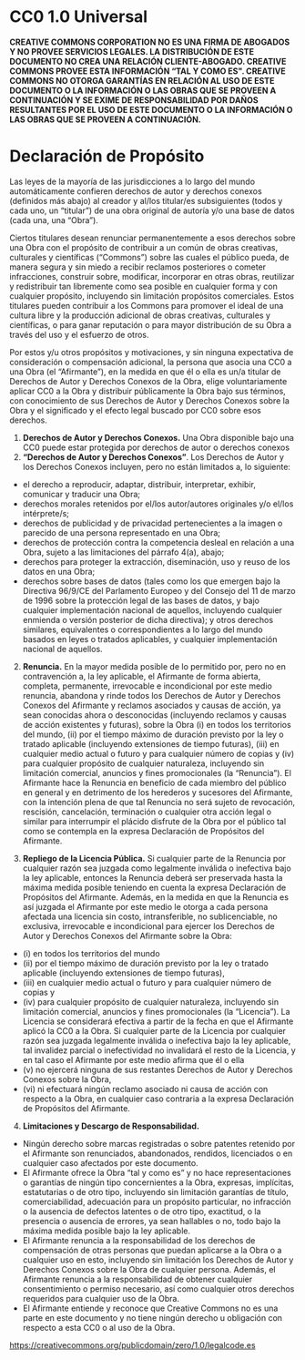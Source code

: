 # CC0 1.0 Universal

**CREATIVE COMMONS CORPORATION NO ES UNA FIRMA DE ABOGADOS Y NO PROVEE SERVICIOS LEGALES. LA DISTRIBUCIÓN DE ESTE DOCUMENTO NO CREA UNA RELACIÓN CLIENTE-ABOGADO. 
CREATIVE COMMONS PROVEE ESTA INFORMACIÓN “TAL Y COMO ES". CREATIVE COMMONS NO OTORGA GARANTÍAS EN RELACIÓN AL USO DE ESTE DOCUMENTO O LA INFORMACIÓN O LAS OBRAS 
QUE SE PROVEEN A CONTINUACIÓN Y SE EXIME DE RESPONSABILIDAD POR DAÑOS RESULTANTES POR EL USO DE ESTE DOCUMENTO O LA INFORMACIÓN O LAS OBRAS QUE SE PROVEEN A 
CONTINUACIÓN.**

# Declaración de Propósito 

Las leyes de la mayoría de las jurisdicciones a lo largo del mundo automáticamente confieren derechos de autor y derechos conexos (definidos más abajo) 
al creador y al/los titular/es subsiguientes (todos y cada uno, un “titular”) de una obra original de autoría y/o una base de datos (cada una, una “Obra”).

Ciertos titulares desean renunciar permanentemente a esos derechos sobre una Obra con el propósito de contribuir a un común de obras creativas, culturales y científicas (“Commons”) sobre las cuales el público pueda, de manera segura y sin miedo a recibir reclamos posteriores o cometer infracciones, construir sobre, modificar, incorporar en otras obras, reutilizar y redistribuir tan libremente como sea posible en cualquier forma y con cualquier propósito, incluyendo sin limitación propósitos comerciales. Estos titulares pueden contribuir a los Commons para promover el ideal de una cultura libre y la producción adicional de obras creativas, culturales y científicas, o para ganar reputación o para mayor distribución de su Obra a través del uso y el esfuerzo de otros.

Por estos y/u otros propósitos y motivaciones, y sin ninguna expectativa de consideración o compensación adicional, la persona que asocia una CC0 a una Obra (el “Afirmante”), en la medida en que él o ella es un/a titular de Derechos de Autor y Derechos Conexos de la Obra, elige voluntariamente aplicar CC0 a la Obra y distribuir públicamente la Obra bajo sus términos, con conocimiento de sus Derechos de Autor y Derechos Conexos sobre la Obra y el significado y el efecto legal buscado por CC0 sobre esos derechos.

1. **Derechos de Autor y Derechos Conexos.** Una Obra disponible bajo una CC0 puede estar protegida por derechos de autor o derechos conexos 
2. **“Derechos de Autor y Derechos Conexos”**. Los Derechos de Autor y los Derechos Conexos incluyen, pero no están limitados a, lo siguiente:

* el derecho a reproducir, adaptar, distribuir, interpretar, exhibir, comunicar y traducir una Obra;
* derechos morales retenidos por el/los autor/autores originales y/o el/los intérprete/s;
* derechos de publicidad y de privacidad pertenecientes a la imagen o parecido de una persona representado en una Obra;
* derechos de protección contra la competencia desleal en relación a una Obra, sujeto a las limitaciones del párrafo 4(a), abajo;
* derechos para proteger la extracción, diseminación, uso y reuso de los datos en una Obra;
* derechos sobre bases de datos (tales como los que emergen bajo la Directiva 96/9/CE del Parlamento Europeo y del Consejo del 11 de marzo de 1996 sobre la protección legal de las bases de datos, y bajo cualquier implementación nacional de aquellos, incluyendo cualquier enmienda o versión posterior de dicha directiva); y otros derechos similares, equivalentes o correspondientes a lo largo del mundo basados en leyes o tratados aplicables, y cualquier implementación nacional de aquellos.

2. **Renuncia.** En la mayor medida posible de lo permitido por, pero no en contravención a, la ley aplicable, el Afirmante de forma abierta, completa, permanente, irrevocable e incondicional por este medio renuncia, abandona y rinde todos los Derechos de Autor y Derechos Conexos del Afirmante y reclamos asociados y causas de acción, ya sean conocidas ahora o desconocidas (incluyendo reclamos y causas de acción existentes y futuras), sobre la Obra (i) en todos los territorios del mundo, (ii) por el tiempo máximo de duración previsto por la ley o tratado aplicable (incluyendo extensiones de tiempo futuras), (iii) en cualquier medio actual o futuro y para cualquier número de copias y (iv) para cualquier propósito de cualquier naturaleza, incluyendo sin limitación comercial, anuncios y fines promocionales (la “Renuncia”). El Afirmante hace la Renuncia en beneficio de cada miembro del público en general y en detrimento de los herederos y sucesores del Afirmante, con la intención plena de que tal Renuncia no será sujeto de revocación, rescisión, cancelación, terminación o cualquier otra acción legal o similar para interrumpir el plácido disfrute de la Obra por el público tal como se contempla en la expresa Declaración de Propósitos del Afirmante.

3. **Repliego de la Licencia Pública.** Si cualquier parte de la Renuncia por cualquier razón sea juzgada como legalmente inválida o inefectiva bajo la ley aplicable, entonces la Renuncia deberá ser preservada hasta la máxima medida posible teniendo en cuenta la expresa Declaración de Propósitos del Afirmante. Además, en la medida en que la Renuncia es así juzgada el Afirmante por este medio le otorga a cada persona afectada una licencia sin costo, intransferible, no sublicenciable, no exclusiva, irrevocable e incondicional para ejercer los Derechos de Autor y Derechos Conexos del Afirmante sobre la Obra:
* (i) en todos los territorios del mundo
* (ii) por el tiempo máximo de duración previsto por la ley o tratado aplicable (incluyendo extensiones de tiempo futuras), 
* (iii) en cualquier medio actual o futuro y para cualquier número de copias y 
* (iv) para cualquier propósito de cualquier naturaleza, incluyendo sin limitación comercial, anuncios y fines promocionales (la “Licencia”). La Licencia se considerará efectiva a partir de la fecha en que el Afirmante aplicó la CC0 a la Obra. Si cualquier parte de la Licencia por cualquier razón sea juzgada legalmente inválida o inefectiva bajo la ley aplicable, tal invalidez parcial o inefectividad no invalidará el resto de la Licencia, y en tal caso el Afirmante por este medio afirma que él o ella 
* (v) no ejercerá ninguna de sus restantes Derechos de Autor y Derechos Conexos sobre la Obra, 
* (vi) ni efectuará ningún reclamo asociado ni causa de acción con respecto a la Obra, en cualquier caso contraria a la expresa Declaración de Propósitos del Afirmante.                                                 

4. **Limitaciones y Descargo de Responsabilidad.**
* Ningún derecho sobre marcas registradas o sobre patentes retenido por el Afirmante son renunciados, abandonados, rendidos, licenciados o en cualquier caso afectados por este documento.
* El Afirmante ofrece la Obra “tal y como es” y no hace representaciones o garantías de ningún tipo concernientes a la Obra, expresas, implícitas, estatutarias o de otro tipo, incluyendo sin limitación garantías de título, comerciabilidad, adecuación para un propósito particular, no infracción o la ausencia de defectos latentes o de otro tipo, exactitud, o la presencia o ausencia de errores, ya sean hallables o no, todo bajo la máxima medida posible bajo la ley aplicable.
* El Afirmante renuncia a la responsabilidad de los derechos de compensación de otras personas que puedan aplicarse a la Obra o a cualquier uso en esto, incluyendo sin limitación los Derechos de Autor y Derechos Conexos sobre la Obra de cualquier persona. Además, el Afirmante renuncia a la responsabilidad de obtener cualquier consentimiento o permiso necesario, así como cualquier otros derechos requeridos para cualquier uso de la Obra.
* El Afirmante entiende y reconoce que Creative Commons no es una parte en este documento y no tiene ningún derecho u obligación con respecto a esta CC0 o al uso de la Obra.

https://creativecommons.org/publicdomain/zero/1.0/legalcode.es


